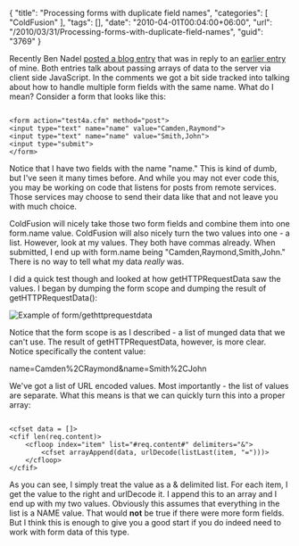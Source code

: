 {
	"title": "Processing forms with duplicate field names",
	"categories": [
		"ColdFusion"
	],
	"tags": [],
	"date": "2010-04-01T00:04:00+06:00",
	"url": "/2010/03/31/Processing-forms-with-duplicate-field-names",
	"guid": "3769"
}

Recently Ben Nadel <a href="http://www.bennadel.com/blog/1887-Using-jQuery-To-Pass-Arrays-To-Remote-ColdFusion-Components.htm">posted a blog entry</a> that was in reply to an <a href="http://www.raymondcamden.com/index.cfm/2010/3/23/Using-jQuery-to-post-an-array-to-a-ColdFusion-Component">earlier entry</a> of mine. Both entries talk about passing arrays of data to the server via client side JavaScript. In the comments we got a bit side tracked into talking about how to handle multiple form fields with the same name. What do I mean? Consider a form that looks like this:
<!--more-->
<p>
<code>
&lt;form action="test4a.cfm" method="post"&gt;
&lt;input type="text" name="name" value="Camden,Raymond"&gt;
&lt;input type="text" name="name" value="Smith,John"&gt;
&lt;input type="submit"&gt;
&lt;/form&gt;
</code>
<p>
Notice that I have two fields with the name "name." This is kind of dumb, but I've seen it many times before. And while you may not ever code this, you may be working on code that listens for posts from remote services. Those services may choose to send their data like that and not leave you with much choice.
<p>
ColdFusion will nicely take those two form fields and combine them into one form.name value. ColdFusion will also nicely turn the two values into one - a list. However, look at my values. They both have commas already. When submitted, I end up with form.name being "Camden,Raymond,Smith,John." There is no way to tell what my data <i>really</i> was. 
<p>
I did a quick test though and looked at how getHTTPRequestData saw the values. I began by dumping the form scope and dumping the result of getHTTPRequestData():
<p>
<img src="https://static.raymondcamden.com/images/cfjedi/Screen shot 2010-03-31 at 10.47.25 PM.png" title="Example of form/gethttprequestdata" />
<p>
Notice that the form scope is as I described - a list of munged data that we can't use. The result of getHTTPRequestData, however, is more clear. Notice specifically the content value:
<p>
name=Camden%2CRaymond&name=Smith%2CJohn
<p>
We've got a list of URL encoded values. Most importantly - the list of values are separate. What this means is that we can quickly turn this into a proper array:
<p>
<code>
&lt;cfset data = []&gt;
&lt;cfif len(req.content)&gt;
	&lt;cfloop index="item" list="#req.content#" delimiters="&"&gt;
		&lt;cfset arrayAppend(data, urlDecode(listLast(item, "=")))&gt;		
	&lt;/cfloop&gt;
&lt;/cfif&gt;
</code>
<p>
As you can see, I simply treat the value as a & delimited list. For each item, I get the value to the right and urlDecode it. I append this to an array and I end up with my two values. Obviously this assumes that everything in the list is a NAME value. That would <b>not</b> be true if there were more form fields. But I think this is enough to give you a good start if you do indeed need to work with form data of this type.